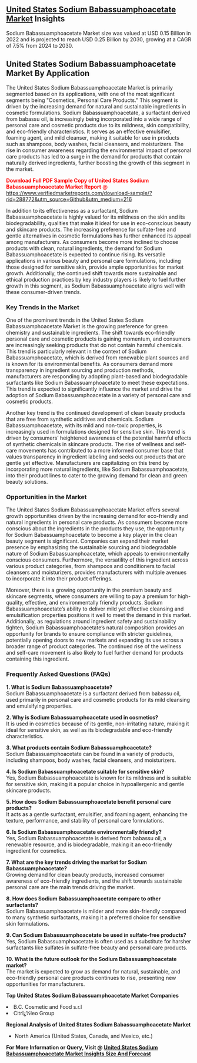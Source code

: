 <h2><a href="https://www.verifiedmarketreports.com/download-sample/?rid=288772&amp;utm_source=Github&amp;utm_medium=216" target="_blank">United States Sodium Babassuamphoacetate Market</a> Insights</h2><p>Sodium Babassuamphoacetate Market size was valued at USD 0.15 Billion in 2022 and is projected to reach USD 0.25 Billion by 2030, growing at a CAGR of 7.5% from 2024 to 2030.</p><p><h2>United States Sodium Babassuamphoacetate Market By Application</h2><p>The United States Sodium Babassuamphoacetate Market is primarily segmented based on its applications, with one of the most significant segments being "Cosmetics, Personal Care Products." This segment is driven by the increasing demand for natural and sustainable ingredients in cosmetic formulations. Sodium Babassuamphoacetate, a surfactant derived from babassu oil, is increasingly being incorporated into a wide range of personal care and cosmetic products due to its mildness, skin compatibility, and eco-friendly characteristics. It serves as an effective emulsifier, foaming agent, and mild cleanser, making it suitable for use in products such as shampoos, body washes, facial cleansers, and moisturizers. The rise in consumer awareness regarding the environmental impact of personal care products has led to a surge in the demand for products that contain naturally derived ingredients, further boosting the growth of this segment in the market.<p><span class=""><span style="color: #ff0000;"><strong>Download Full PDF Sample Copy of United States Sodium Babassuamphoacetate Market Report</strong> @ </span><a href="https://www.verifiedmarketreports.com/download-sample/?rid=288772&amp;utm_source=Github&amp;utm_medium=216" target="_blank">https://www.verifiedmarketreports.com/download-sample/?rid=288772&amp;utm_source=Github&amp;utm_medium=216</a></span></p><p>In addition to its effectiveness as a surfactant, Sodium Babassuamphoacetate is highly valued for its mildness on the skin and its biodegradability, qualities that make it ideal for use in eco-conscious beauty and skincare products. The increasing preference for sulfate-free and gentle alternatives in cosmetic formulations has further enhanced its appeal among manufacturers. As consumers become more inclined to choose products with clean, natural ingredients, the demand for Sodium Babassuamphoacetate is expected to continue rising. Its versatile applications in various beauty and personal care formulations, including those designed for sensitive skin, provide ample opportunities for market growth. Additionally, the continued shift towards more sustainable and ethical production practices by key industry players is likely to fuel further growth in this segment, as Sodium Babassuamphoacetate aligns well with these consumer-driven trends.</p><h3>Key Trends in the Market</h3><p>One of the prominent trends in the United States Sodium Babassuamphoacetate Market is the growing preference for green chemistry and sustainable ingredients. The shift towards eco-friendly personal care and cosmetic products is gaining momentum, and consumers are increasingly seeking products that do not contain harmful chemicals. This trend is particularly relevant in the context of Sodium Babassuamphoacetate, which is derived from renewable plant sources and is known for its environmental benefits. As consumers demand more transparency in ingredient sourcing and production methods, manufacturers are responding by adopting plant-based and biodegradable surfactants like Sodium Babassuamphoacetate to meet these expectations. This trend is expected to significantly influence the market and drive the adoption of Sodium Babassuamphoacetate in a variety of personal care and cosmetic products.<p>Another key trend is the continued development of clean beauty products that are free from synthetic additives and chemicals. Sodium Babassuamphoacetate, with its mild and non-toxic properties, is increasingly used in formulations designed for sensitive skin. This trend is driven by consumers’ heightened awareness of the potential harmful effects of synthetic chemicals in skincare products. The rise of wellness and self-care movements has contributed to a more informed consumer base that values transparency in ingredient labeling and seeks out products that are gentle yet effective. Manufacturers are capitalizing on this trend by incorporating more natural ingredients, like Sodium Babassuamphoacetate, into their product lines to cater to the growing demand for clean and green beauty solutions.</p><h3>Opportunities in the Market</h3><p>The United States Sodium Babassuamphoacetate Market offers several growth opportunities driven by the increasing demand for eco-friendly and natural ingredients in personal care products. As consumers become more conscious about the ingredients in the products they use, the opportunity for Sodium Babassuamphoacetate to become a key player in the clean beauty segment is significant. Companies can expand their market presence by emphasizing the sustainable sourcing and biodegradable nature of Sodium Babassuamphoacetate, which appeals to environmentally conscious consumers. Furthermore, the versatility of this ingredient across various product categories, from shampoos and conditioners to facial cleansers and moisturizers, provides manufacturers with multiple avenues to incorporate it into their product offerings.<p>Moreover, there is a growing opportunity in the premium beauty and skincare segments, where consumers are willing to pay a premium for high-quality, effective, and environmentally friendly products. Sodium Babassuamphoacetate’s ability to deliver mild yet effective cleansing and emulsification properties positions it well to meet the demand in this market. Additionally, as regulations around ingredient safety and sustainability tighten, Sodium Babassuamphoacetate’s natural composition provides an opportunity for brands to ensure compliance with stricter guidelines, potentially opening doors to new markets and expanding its use across a broader range of product categories. The continued rise of the wellness and self-care movement is also likely to fuel further demand for products containing this ingredient.</p><h3>Frequently Asked Questions (FAQs)</h3><p><strong>1. What is Sodium Babassuamphoacetate?</strong><br> Sodium Babassuamphoacetate is a surfactant derived from babassu oil, used primarily in personal care and cosmetic products for its mild cleansing and emulsifying properties.</p><p><strong>2. Why is Sodium Babassuamphoacetate used in cosmetics?</strong><br> It is used in cosmetics because of its gentle, non-irritating nature, making it ideal for sensitive skin, as well as its biodegradable and eco-friendly characteristics.</p><p><strong>3. What products contain Sodium Babassuamphoacetate?</strong><br> Sodium Babassuamphoacetate can be found in a variety of products, including shampoos, body washes, facial cleansers, and moisturizers.</p><p><strong>4. Is Sodium Babassuamphoacetate suitable for sensitive skin?</strong><br> Yes, Sodium Babassuamphoacetate is known for its mildness and is suitable for sensitive skin, making it a popular choice in hypoallergenic and gentle skincare products.</p><p><strong>5. How does Sodium Babassuamphoacetate benefit personal care products?</strong><br> It acts as a gentle surfactant, emulsifier, and foaming agent, enhancing the texture, performance, and stability of personal care formulations.</p><p><strong>6. Is Sodium Babassuamphoacetate environmentally friendly?</strong><br> Yes, Sodium Babassuamphoacetate is derived from babassu oil, a renewable resource, and is biodegradable, making it an eco-friendly ingredient for cosmetics.</p><p><strong>7. What are the key trends driving the market for Sodium Babassuamphoacetate?</strong><br> Growing demand for clean beauty products, increased consumer awareness of eco-friendly ingredients, and the shift towards sustainable personal care are the main trends driving the market.</p><p><strong>8. How does Sodium Babassuamphoacetate compare to other surfactants?</strong><br> Sodium Babassuamphoacetate is milder and more skin-friendly compared to many synthetic surfactants, making it a preferred choice for sensitive skin formulations.</p><p><strong>9. Can Sodium Babassuamphoacetate be used in sulfate-free products?</strong><br> Yes, Sodium Babassuamphoacetate is often used as a substitute for harsher surfactants like sulfates in sulfate-free beauty and personal care products.</p><p><strong>10. What is the future outlook for the Sodium Babassuamphoacetate market?</strong><br> The market is expected to grow as demand for natural, sustainable, and eco-friendly personal care products continues to rise, presenting new opportunities for manufacturers.</p></p><p><strong>Top United States Sodium Babassuamphoacetate Market Companies</strong></p><div data-test-id=""><p><li>B.C. Cosmetic and Food s.r.l</li><li> Citrï¿½leo Group</li></p><div><strong>Regional Analysis of&nbsp;United States Sodium Babassuamphoacetate Market</strong></div><ul><li dir="ltr"><p dir="ltr">North America&nbsp;(United States, Canada, and Mexico, etc.)</p></li></ul><p><strong>For More Information or Query, Visit @&nbsp;</strong><strong><a href="https://www.verifiedmarketreports.com/product/sodium-babassuamphoacetate-market/?utm_source=Github&amp;utm_medium=216" target="_blank">United States Sodium Babassuamphoacetate Market Insights Size And Forecast</a></strong></p></div>
